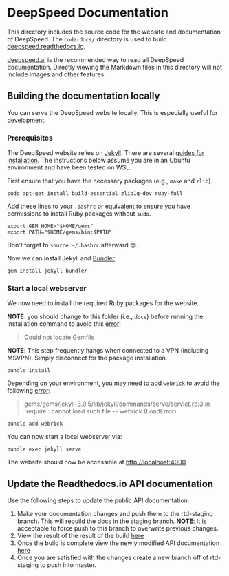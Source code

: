# DeepSpeed Documentation

This directory includes the source code for the website and documentation of DeepSpeed. The `code-docs/` directory is used to build [deepspeed.readthedocs.io](https://deepspeed.readthedocs.io/en/latest/).

[deepspeed.ai](https://www.deepspeed.ai/) is the recommended way to read all DeepSpeed documentation. Directly viewing the Markdown files in this directory will not include images and other features.

## Building the documentation locally
You can serve the DeepSpeed website locally. This is especially useful for development.

### Prerequisites
The DeepSpeed website relies on [Jekyll](https://jekyllrb.com/). There are several [guides for installation](https://jekyllrb.com/docs/installation/). The instructions below assume you are in an Ubuntu environment and have been tested on WSL.

First ensure that you have the necessary packages (e.g., `make` and `zlib`).
```
sudo apt-get install build-essential zlib1g-dev ruby-full
```

Add these lines to your `.bashrc` or equivalent to ensure you have permissions to install Ruby packages without `sudo`.
```
export GEM_HOME="$HOME/gems"
export PATH="$HOME/gems/bin:$PATH"
```
Don't forget to `source ~/.bashrc` afterward 😊.


Now we can install Jekyll and [Bundler](https://bundler.io/):
```
gem install jekyll bundler
```

### Start a local webserver
We now need to install the required Ruby packages for the website.

**NOTE**: you should change to this folder (i.e., `docs`) before running the installation command to avoid this [error](https://stackoverflow.com/questions/10012181/bundle-install-returns-could-not-locate-gemfile/35157872):

> Could not locate Gemfile

**NOTE**: This step frequently hangs when connected to a VPN (including MSVPN). Simply disconnect for the package installation.


```
bundle install
```

Depending on your environment, you may need to add `webrick` to avoid the following [error](https://talk.jekyllrb.com/t/load-error-cannot-load-such-file-webrick/5417/6):

> gems/gems/jekyll-3.9.5/lib/jekyll/commands/serve/servlet.rb:3:in `require': cannot load such file -- webrick (LoadError) 


```
bundle add webrick
```


You can now start a local webserver via:
```
bundle exec jekyll serve
```
The website should now be accessible at [http://localhost:4000](http://localhost:4000)


## Update the Readthedocs.io API documentation
Use the following steps to update the public API documentation.

1. Make your documentation changes and push them to the rtd-staging branch. This will rebuild the docs in the staging branch.
**NOTE**: It is acceptable to force push to this branch to overwrite previous changes.
2. View the result of the result of the build [here](https://readthedocs.org/projects/deepspeed/builds/)
3. Once the build is complete view the newly modified API documentation [here](https://deepspeed.readthedocs.io/en/rtd-staging/)
4. Once you are satisfied with the changes create a new branch off of rtd-staging to push into master.
